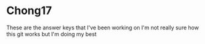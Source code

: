# Chong17

These are the answer keys that I've been working on
I'm not really sure how this git works but I'm doing my best

